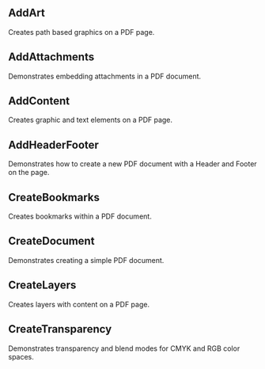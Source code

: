 
## AddArt
Creates path based graphics on a PDF page.

## AddAttachments
Demonstrates embedding attachments in a PDF document.

## AddContent
Creates graphic and text elements on a PDF page.

## AddHeaderFooter
Demonstrates how to create a new PDF document with a Header and Footer on the page.

## CreateBookmarks
Creates bookmarks within a PDF document.

## CreateDocument
Demonstrates creating a simple PDF document.

## CreateLayers
Creates layers with content on a PDF page.

## CreateTransparency
Demonstrates transparency and blend modes for CMYK and RGB color spaces.

